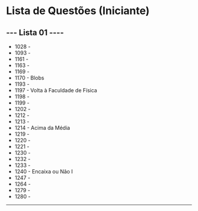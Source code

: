 
# Lista de Questões (Iniciante)

## --- Lista 01 ----

* 1028 - 
* 1093 - 
* 1161 - 
* 1163 - 
* 1169 - 
* 1170 - Blobs
* 1193 - 
* 1197 - Volta à Faculdade de Física
* 1198 - 
* 1199 - 
* 1202 - 
* 1212 - 
* 1213 - 
* 1214 - Acima da Média
* 1219 - 
* 1220 - 
* 1221 - 
* 1230 - 
* 1232 - 
* 1233 - 
* 1240 - Encaixa ou Não I
* 1247 - 
* 1264 - 
* 1279 -  
* 1280 - 
---